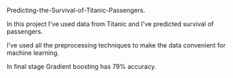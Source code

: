  Predicting-the-Survival-of-Titanic-Passengers.




 
 In this project I've used data from Titanic and I've predicted survival of passengers.  
 
 
I've used all the preprocessing techniques to make the data convenient for machine learning.  

 
In final stage Gradient boosting has 79% accuracy.
